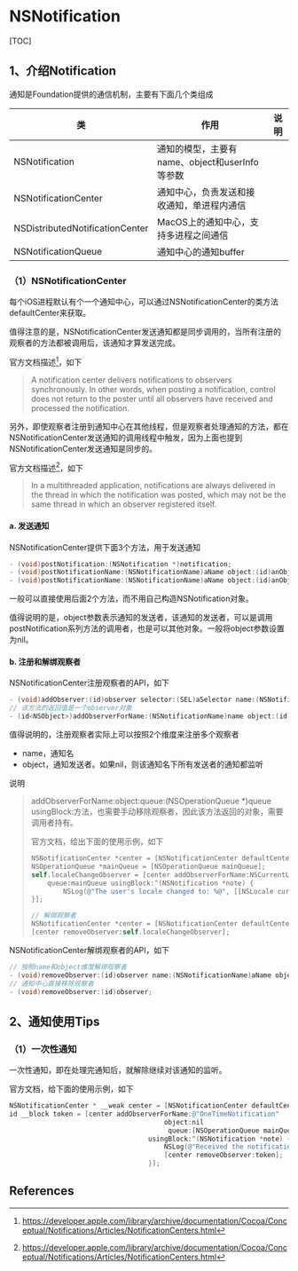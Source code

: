 # NSNotification

[TOC]

## 1、介绍Notification

通知是Foundation提供的通信机制，主要有下面几个类组成

| 类                              | 作用                                           | 说明 |
| ------------------------------- | ---------------------------------------------- | ---- |
| NSNotification                  | 通知的模型，主要有name、object和userInfo等参数 |      |
| NSNotificationCenter            | 通知中心，负责发送和接收通知，单进程内通信     |      |
| NSDistributedNotificationCenter | MacOS上的通知中心，支持多进程之间通信          |      |
| NSNotificationQueue             | 通知中心的通知buffer                           |      |



### （1）NSNotificationCenter

每个iOS进程默认有个一个通知中心，可以通过NSNotificationCenter的类方法defaultCenter来获取。

值得注意的是，NSNotificationCenter发送通知都是同步调用的，当所有注册的观察者的方法都被调用后，该通知才算发送完成。

官方文档描述[^1]，如下

> A notification center delivers notifications to observers synchronously. In other words, when posting a notification, control does not return to the poster until all observers have received and processed the notification.



另外，即使观察者注册到通知中心在其他线程，但是观察者处理通知的方法，都在NSNotificationCenter发送通知的调用线程中触发，因为上面也提到NSNotificationCenter发送通知是同步的。

官方文档描述[^1]，如下

> In a multithreaded application, notifications are always delivered in the thread in which the notification was posted, which may not be the same thread in which an observer registered itself.



#### a. 发送通知

NSNotificationCenter提供下面3个方法，用于发送通知

```objective-c
- (void)postNotification:(NSNotification *)notification;
- (void)postNotificationName:(NSNotificationName)aName object:(id)anObject userInfo:(NSDictionary *)aUserInfo;
- (void)postNotificationName:(NSNotificationName)aName object:(id)anObject;
```

一般可以直接使用后面2个方法，而不用自己构造NSNotification对象。

值得说明的是，object参数表示通知的发送者，该通知的发送者，可以是调用postNotification系列方法的调用者，也是可以其他对象。一般将object参数设置为nil。



#### b. 注册和解绑观察者

NSNotificationCenter注册观察者的API，如下

```objective-c
- (void)addObserver:(id)observer selector:(SEL)aSelector name:(NSNotificationName)aName object:(id)anObject;
// 该方法的返回值是一个observer对象
- (id<NSObject>)addObserverForName:(NSNotificationName)name object:(id)obj queue:(NSOperationQueue *)queue usingBlock:(void (^)(NSNotification *note))block;
```



值得说明的，注册观察者实际上可以按照2个维度来注册多个观察者

* name，通知名
* object，通知发送者。如果nil，则该通知名下所有发送者的通知都监听



说明

> addObserverForName:object:queue:(NSOperationQueue *)queue usingBlock:方法，也需要手动移除观察者，因此该方法返回的对象，需要调用者持有。
>
> 官方文档，给出下面的使用示例，如下
>
> ```objective-c
> NSNotificationCenter *center = [NSNotificationCenter defaultCenter];
> NSOperationQueue *mainQueue = [NSOperationQueue mainQueue];
> self.localeChangeObserver = [center addObserverForName:NSCurrentLocaleDidChangeNotification object:nil
>     queue:mainQueue usingBlock:^(NSNotification *note) {
>         NSLog(@"The user's locale changed to: %@", [[NSLocale currentLocale] localeIdentifier]);
> }];
> 
> // 解绑观察者
> NSNotificationCenter *center = [NSNotificationCenter defaultCenter];
> [center removeObserver:self.localeChangeObserver];
> ```
>
> 



NSNotificationCenter解绑观察者的API，如下

```objective-c
// 按照name和object维度解绑观察者
- (void)removeObserver:(id)observer name:(NSNotificationName)aName object:(id)anObject;
// 通知中心直接移除观察者
- (void)removeObserver:(id)observer;
```



## 2、通知使用Tips

### （1）一次性通知

一次性通知，即在处理完通知后，就解除继续对该通知的监听。

官方文档，给下面的使用示例，如下

```objective-c
NSNotificationCenter * __weak center = [NSNotificationCenter defaultCenter];
id __block token = [center addObserverForName:@"OneTimeNotification"
                                       object:nil
                                        queue:[NSOperationQueue mainQueue]
                                   usingBlock:^(NSNotification *note) {
                                       NSLog(@"Received the notification!");
                                       [center removeObserver:token];
                                   }];
```















## References

[^1]:https://developer.apple.com/library/archive/documentation/Cocoa/Conceptual/Notifications/Articles/NotificationCenters.html









